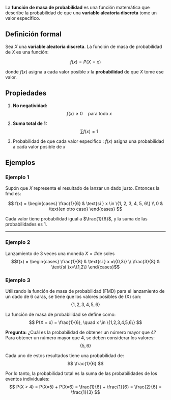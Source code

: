 
La **función de masa de probabilidad** es una función matemática que describe la probabilidad de que una **variable aleatoria discreta** tome un valor específico.

## Definición formal

Sea $X$ una **variable aleatoria discreta**. La función de masa de probabilidad de $X$ es una función:

$$
f(x) = P(X = x)
$$

donde $f(x)$ asigna a cada valor posible $x$ la **probabilidad** de que $X$ tome ese valor.

## Propiedades

1. **No negatividad:**  
   $$
   f(x) \geq 0 \quad \text{para todo } x
   $$

2. **Suma total de 1:**  
   $$
   \sum f(x) = 1
   $$

3. Probabilidad de que cada valor especifico : $f(x)$ asigna una probabilidad a cada valor posible de $x$ 

## Ejemplos
### Ejemplo 1
Supón que $X$ representa el resultado de lanzar un dado justo. Entonces la fmd es:

$$
f(x) = \begin{cases}
\frac{1}{6} & \text{si } x \in \{1, 2, 3, 4, 5, 6\} \\
0 & \text{en otro caso}
\end{cases}
$$

Cada valor tiene probabilidad igual a $\frac{1}{6}$, y la suma de las probabilidades es 1.

---
### Ejemplo 2
Lanzamiento de 3 veces una moneda
$X=\text{\# de soles}$
$$f(x) = \begin{cases}
\frac{1}{8} & \text{si } x =\{0,3\} \\
\frac{3}{8} & \text{si }x=\{1,2\}
\end{cases}$$
### Ejemplo 3
Utilizando la función de masa de probabilidad (FMD) para el lanzamiento de un dado de 6 caras, se tiene que los valores posibles de \(X\) son:  
$$
\{1, 2, 3, 4, 5, 6\}
$$

La función de masa de probabilidad se define como:
$$
P(X = x) = \frac{1}{6}, \quad x \in \{1,2,3,4,5,6\}
$$

**Pregunta:** ¿Cuál es la probabilidad de obtener un número mayor que 4?
Para obtener un número mayor que 4, se deben considerar los valores:
$$
\{5, 6\}
$$

Cada uno de estos resultados tiene una probabilidad de:
$$
\frac{1}{6}
$$

Por lo tanto, la probabilidad total es la suma de las probabilidades de los eventos individuales:
$$
P(X > 4) = P(X=5) + P(X=6) = \frac{1}{6} + \frac{1}{6} = \frac{2}{6} = \frac{1}{3}
$$